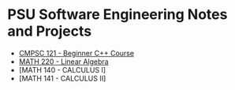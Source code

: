 # PSU Software Engineering Notes and Projects
- [CMPSC 121 - Beginner C++ Course](./CMPSC121%20Notes.md)
- [MATH 220 - Linear Algebra](./MATH220/MATH220.md)
- [MATH 140 - CALCULUS I]
- [MATH 141 - CALCULUS II]
